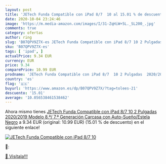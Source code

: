 ```yaml
---
layout: post
title: 'JETech Funda Compatible con iPad 8/7  10 al 15.01 % de descuento'
date: 2020-10-04 23:24:46
image: 'https://m.media-amazon.com/images/I/31-ZqHiW+5L._SL200_.jpg'
comments: true
category: ofertas
author: ring
slug: 'B07QPV9Z7X-es JETech Funda Compatible con iPad 8/7 10 2 Pulgadas...'
sku: 'B07QPV9Z7X-es'
tags: [ 'ipad', ]
actualPrice: 9.34 EUR
currency: EUR
price: 9.34
comparePrice: 10.99 EUR
prodname: 'JETech Funda Compatible con iPad 8/7  10 2 Pulgadas  2020/2019 Modelo  8.ª/ 7.ª Generación   Carcasa con Auto-Sueño/Estela  Negro'
country: 'es'
flag: '🇪🇸'
buyurl: 'https://www.amazon.es/dp/B07QPV9Z7X/?tag=tolees-21'
descuento: '15.01'
average: '10.056538461538462'
---
```


Ahora mismo tienes [JETech Funda Compatible con iPad 8/7  10 2 Pulgadas  2020/2019 Modelo  8.ª/ 7.ª Generación   Carcasa con Auto-Sueño/Estela  Negro](https://www.amazon.es/dp/B07QPV9Z7X/?tag=tolees-21) a 9.34 EUR (original: 10.99 EUR) (15.01 %  de descuento) en el siguiente enlace!

[![JETech Funda Compatible con iPad 8/7  10](https://m.media-amazon.com/images/I/31-ZqHiW+5L._SL200_.jpg)](https://www.amazon.es/dp/B07QPV9Z7X/?tag=tolees-21)

🔎:


[🛒 Visítala!!!](https://www.amazon.es/dp/B07QPV9Z7X/?tag=tolees-21)
